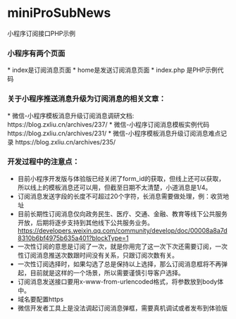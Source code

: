 # miniProSubNews
小程序订阅接口PHP示例

<h3>小程序有两个页面</h3>
  * index是订阅消息页面
  * home是发送订阅消息页面
  * index.php 是PHP示例代码


<h3>关于小程序推送消息升级为订阅消息的相关文章：</h3>
  * 微信-小程序模板消息升级订阅消息调研文档: https://blog.zxliu.cn/archives/237/
  * 微信-小程序订阅消息模板实例代码   https://blog.zxliu.cn/archives/231/
  * 微信-小程序模板消息升级订阅消息难点记录 https://blog.zxliu.cn/archives/235/



<h3>开发过程中的注意点：</h3>

  * 目前小程序开发版与体验版已经关闭了form_id的获取，但线上还可以获取，所以线上的模板消息还可以用，但截至日期不太清楚，小道消息是1/4。
  * 订阅消息发送字段的长度不可超过20个字符，长消息需要做处理，例：收货地址
  * 目前长期性订阅消息仅向政务民生、医疗、交通、金融、教育等线下公共服务开放，后期将逐步支持到其他线下公共服务业务。
  https://developers.weixin.qq.com/community/develop/doc/00008a8a7d8310b6bf4975b635a401?blockType=1
  * 一次性订阅的意思是订阅了一次，就是你用完了这一次下次还需要订阅，一次性订阅消息推送次数跟时间没有关系，只跟订阅次数有关。
  * 一次性订阅选择时，如果勾选了总是保持以上选择，那么订阅消息框将不再弹起，目前就是这样的一个场景，所以需要谨慎引导客户选择。
  * 订阅消息发送接口要用x-www-from-urlencoded格式，将参数放到body体中。
  * 域名要配置https
  * 微信开发者工具上是没法调起订阅消息弹框，需要真机调试或者发布到体验版
 
